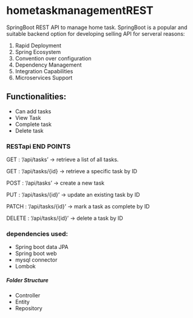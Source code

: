 # hometaskmanagementREST
SpringBoot REST API to manage home task. SpringBoot is a popular and suitable backend option for developing selling API for serveral reasons:
1. Rapid Deployment
2. Spring Ecosystem
3. Convention over configuration
4. Dependency Management
5. Integration Capabilities
6. Microservices Support

## Functionalities:
* Can add tasks
* View Task
* Complete task
* Delete task

### RESTapi END POINTS

GET : ‘/api/tasks’ -> retrieve a list of all tasks.

GET : ‘/api/tasks/{id} -> retrieve a specific task by ID

POST : ‘/api/tasks’ -> create a new task

PUT : ‘/api/tasks/{id}’ -> update an existing task by ID

PATCH : ‘/api/tasks/{id}’ -> mark a task as complete by ID

DELETE : ‘/api/tasks/{id}’ -> delete a task by ID

### dependencies used:
* Spring boot data JPA
* Spring boot web
* mysql connector 
* Lombok
##### Folder Structure
- Controller 
- Entity
- Repository
